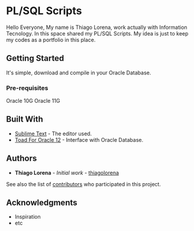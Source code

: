 # PL/SQL Scripts

Hello Everyone,
My name is Thiago Lorena, work actually with Information Tecnology.
In this space shared my PL/SQL Scripts.
My idea is just to keep my codes as a portfolio in this place.

## Getting Started

It's simple, download and compile in your Oracle Database.

### Pre-requisites

Oracle 10G
Oracle 11G

## Built With

* [Sublime Text](http://https://www.sublimetext.com/) - The editor used.
* [Toad For Oracle 12](https://https://www.quest.com/br-pt/products/toad-for-oracle/) - Interface with Oracle Database.

## Authors

* **Thiago Lorena** - *Initial work* - [thiagolorena](https://github.com/thiagolorena)

See also the list of [contributors](https://github.com/your/project/contributors) who participated in this project.

## Acknowledgments

* Inspiration
* etc
